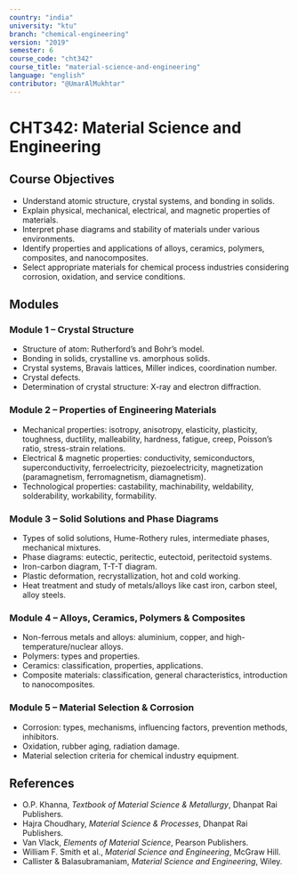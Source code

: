```yaml
---
country: "india"
university: "ktu"
branch: "chemical-engineering"
version: "2019"
semester: 6
course_code: "cht342"
course_title: "material-science-and-engineering"
language: "english"
contributor: "@UmarAlMukhtar"
---
```


# CHT342: Material Science and Engineering

## Course Objectives
* Understand atomic structure, crystal systems, and bonding in solids.  
* Explain physical, mechanical, electrical, and magnetic properties of materials.  
* Interpret phase diagrams and stability of materials under various environments.  
* Identify properties and applications of alloys, ceramics, polymers, composites, and nanocomposites.  
* Select appropriate materials for chemical process industries considering corrosion, oxidation, and service conditions.  

## Modules

### Module 1 – Crystal Structure
* Structure of atom: Rutherford’s and Bohr’s model.  
* Bonding in solids, crystalline vs. amorphous solids.  
* Crystal systems, Bravais lattices, Miller indices, coordination number.  
* Crystal defects.  
* Determination of crystal structure: X-ray and electron diffraction.  

### Module 2 – Properties of Engineering Materials
* Mechanical properties: isotropy, anisotropy, elasticity, plasticity, toughness, ductility, malleability, hardness, fatigue, creep, Poisson’s ratio, stress-strain relations.  
* Electrical & magnetic properties: conductivity, semiconductors, superconductivity, ferroelectricity, piezoelectricity, magnetization (paramagnetism, ferromagnetism, diamagnetism).  
* Technological properties: castability, machinability, weldability, solderability, workability, formability.  

### Module 3 – Solid Solutions and Phase Diagrams
* Types of solid solutions, Hume-Rothery rules, intermediate phases, mechanical mixtures.  
* Phase diagrams: eutectic, peritectic, eutectoid, peritectoid systems.  
* Iron-carbon diagram, T-T-T diagram.  
* Plastic deformation, recrystallization, hot and cold working.  
* Heat treatment and study of metals/alloys like cast iron, carbon steel, alloy steels.  

### Module 4 – Alloys, Ceramics, Polymers & Composites
* Non-ferrous metals and alloys: aluminium, copper, and high-temperature/nuclear alloys.  
* Polymers: types and properties.  
* Ceramics: classification, properties, applications.  
* Composite materials: classification, general characteristics, introduction to nanocomposites.  

### Module 5 – Material Selection & Corrosion
* Corrosion: types, mechanisms, influencing factors, prevention methods, inhibitors.  
* Oxidation, rubber aging, radiation damage.  
* Material selection criteria for chemical industry equipment.  

## References
* O.P. Khanna, *Textbook of Material Science & Metallurgy*, Dhanpat Rai Publishers.  
* Hajra Choudhary, *Material Science & Processes*, Dhanpat Rai Publishers.  
* Van Vlack, *Elements of Material Science*, Pearson Publishers.  
* William F. Smith et al., *Material Science and Engineering*, McGraw Hill.  
* Callister & Balasubramaniam, *Material Science and Engineering*, Wiley.  
